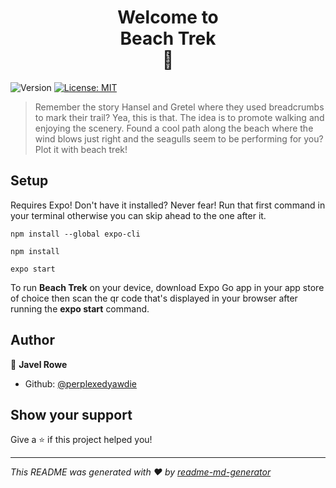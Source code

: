 <h1 align="center">Welcome to <br/>Beach Trek<br/>🧭</h1>
<p>
  <img alt="Version" src="https://img.shields.io/badge/version-1.0.0-blue.svg?cacheSeconds=2592000" />
  <a href="#" target="_blank">
    <img alt="License: MIT" src="https://img.shields.io/badge/License-MIT-yellow.svg" />
  </a>
</p>

> Remember the story Hansel and Gretel where they used breadcrumbs to mark their trail? Yea, this is that. The idea is to promote walking and enjoying the scenery. Found a cool path along the beach where the wind blows just right and the seagulls seem to be performing for you? Plot it with beach trek!

## Setup

Requires Expo! Don't have it installed? Never fear! Run that first command in your terminal otherwise you can skip ahead to the one after it.

```
npm install --global expo-cli
```
```
npm install
```
```
expo start
```
To run **Beach Trek** on your device, download Expo Go app in your app store of choice then scan the qr code that's displayed in your browser after running the **expo start** command.
## Author

👤 **Javel Rowe**

* Github: [@perplexedyawdie](https://github.com/perplexedyawdie)

## Show your support

Give a ⭐️ if this project helped you!

***
_This README was generated with ❤️ by [readme-md-generator](https://github.com/kefranabg/readme-md-generator)_
